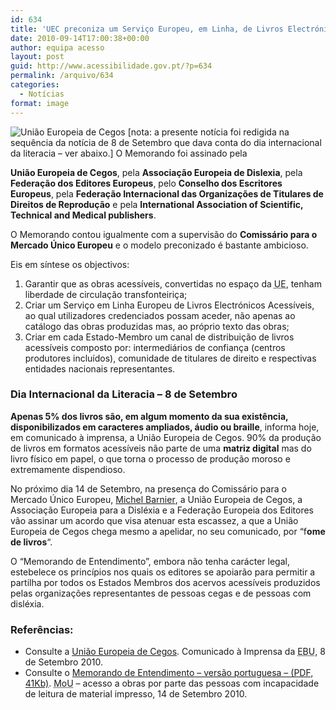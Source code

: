 ```yaml
---
id: 634
title: 'UEC preconiza um Serviço Europeu, em Linha, de Livros Electrónicos Acessíveis &#8211; Memorando assinado a 14 de Setembro'
date: 2010-09-14T17:00:38+00:00
author: equipa acesso
layout: post
guid: http://www.acessibilidade.gov.pt/?p=634
permalink: /arquivo/634
categories:
  - Notícias
format: image
---
```

<img class="alignleft" src="http://www.euroblind.org/skin/basic/design/i/sitelogo.png" alt="União Europeia de Cegos" /> [nota: a presente not&iacute;cia foi redigida na sequ&ecirc;ncia da not&iacute;cia de 8 de Setembro que dava conta do dia internacional da literacia &#8211; ver abaixo.] O Memorando foi assinado pela 

**Uni&atilde;o Europeia de Cegos**, pela **Associação Europeia de Dislexia**, pela **Federação dos Editores Europeus**, pelo **Conselho dos Escritores Europeus**, pela **Federação Internacional das Organizações de Titulares de Direitos de Reprodução** e pela <strong lang="en" xml:lang="en">International Association of Scientific, Technical and Medical publishers</strong>. </p> 

O Memorando contou igualmente com a supervis&atilde;o do **Comiss&aacute;rio para o Mercado &Uacute;nico Europeu** e o modelo preconizado &eacute; bastante ambicioso.

Eis em s&iacute;ntese os objectivos:

  1. Garantir que as obras acess&iacute;veis, convertidas no espa&ccedil;o da <acronym title="União Europeia">UE</acronym>, tenham liberdade de circula&ccedil;&atilde;o transfonteiri&ccedil;a;
  2. Criar um Servi&ccedil;o em Linha Europeu de Livros Electr&oacute;nicos Acess&iacute;veis, ao qual utilizadores credenciados possam aceder, n&atilde;o apenas ao cat&aacute;logo das obras produzidas mas, ao pr&oacute;prio texto das obras;
  3. Criar em cada Estado-Membro um canal de distribui&ccedil;&atilde;o de livros acess&iacute;veis composto por: intermedi&aacute;rios de confiança (centros produtores inclu&iacute;dos), comunidade de titulares de direito e respectivas entidades nacionais representantes.

### Dia Internacional da Literacia &#8211; 8 de Setembro

**Apenas 5% dos livros são, em algum momento da sua existência, disponibilizados em caracteres ampliados, áudio ou braille**, informa hoje, em comunicado à imprensa, a União Europeia de Cegos. 90% da produção de livros em formatos acessíveis não parte de uma **matriz digital** mas do livro físico em papel, o que torna o processo de produção moroso e extremamente dispendioso.

No próximo dia 14 de Setembro, na presença do Comissário para o Mercado Único Europeu, <a href="http://ec.europa.eu/commission_2010-2014/barnier/index_en.htm" lang="en" xml:lang="en" hreflang="en">Michel Barnier</a>, a União Europeia de Cegos, a Associação Europeia para a Disléxia e a Federação Europeia dos Editores vão assinar um acordo que visa atenuar esta escassez, a que a União Europeia de Cegos chega mesmo a apelidar, no seu comunicado, por &#8220;f**ome de livros**&#8220;.

O &#8220;Memorando de Entendimento&#8221;, embora não tenha carácter legal, estebelece os princípios nos quais os editores se apoiarão para permitir a partilha por todos os Estados Membros dos acervos acessíveis produzidos pelas organizações representantes de pessoas cegas e de pessoas com disléxia.

### Referências:

  * Consulte a <a href="http://www.euroblind.org/" hreflang="en">Uni&atilde;o Europeia de Cegos</a>. Comunicado &agrave; Imprensa da <acronym title="European Blind Union" lang="en" xml:lang="en">EBU</acronym>, 8 de Setembro 2010.
  * Consulte o [Memorando de Entendimento &#8211; versão portuguesa &#8211; (PDF, 41Kb)](http://ec.europa.eu/internal_market/copyright/docs/copyright-infso/2010/20100914_mou_pt.pdf). <abbr title="Memorandum of Understanding" lang="en">MoU</abbr> &#8211; acesso a obras por parte das pessoas com incapacidade de leitura de material impresso, 14 de Setembro 2010.